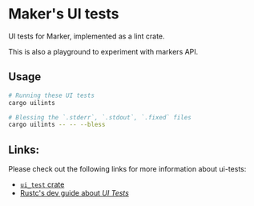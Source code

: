 # Maker's UI tests

UI tests for Marker, implemented as a lint crate.

This is also a playground to experiment with markers API.

## Usage

```sh
# Running these UI tests
cargo uilints

# Blessing the `.stderr`, `.stdout`, `.fixed` files
cargo uilints -- -- --bless
```

## Links:

Please check out the following links for more information about ui-tests:
* [`ui_test` crate](https://crates.io/crates/ui_test)
* [Rustc's dev guide about *UI Tests*](https://rustc-dev-guide.rust-lang.org/tests/ui.html)

